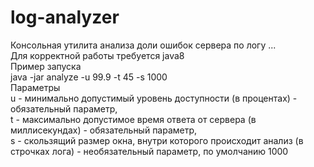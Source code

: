 # log-analyzer
Консольная утилита анализа доли ошибок сервера по логу ...  
Для корректной работы требуется java8  
Пример запуска  
java -jar analyze -u 99.9 -t 45 -s 1000  
Параметры  
u - минимально допустимый уровень доступности  (в процентах) - обязательный параметр,  
t - максимально допустимое время ответа от сервера (в миллисекундах) - обязательный параметр,  
s - скользящий размер окна, внутри которого происходит анализ (в строчках лога) - необязательный параметр, по умолчанию 1000  
